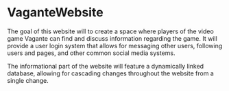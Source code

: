 # VaganteWebsite

The goal of this website will to create a space where players of the video game Vagante can find and discuss information regarding the game. It will provide a user login system that allows for messaging other users, following users and pages, and other common social media systems.

The informational part of the website will feature a dynamically linked database, allowing for cascading changes throughout the website from a single change.
